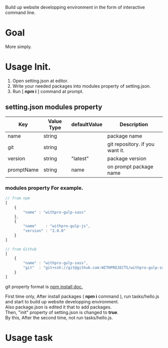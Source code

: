Build up website developping environment in the form of interactive command line.

# Goal

More simply.

# Usage Init.

1. Open setting.json at editor.
2. Write your needed packages into modules property of setting.json.
3. Run [ **npm i** ] command at prompt.

## setting.json modules property

| Key        | Value Type | defaultValue | Description                     |
|------------|------------|--------------|---------------------------------|
| name       | string     |              | package name                    |
| git        | string     |              | git repository. if you want it. |
| version    | string     | "latest"     | package version                 |
| promptName | string     | name         | on prompt package name          |

### modules property For example.

```js
// from npm
[
    {
        "name" : "withpro-gulp-sass"
    },
    {
        "name"    : "withpro-gulp-js",
        "version" : "2.0.0"
    }
]

// from Github
[
    {
        "name" : "withpro-gulp-sass",
        "git"  : "git+ssh://git@github.com:WITHPROJECTS/withpro-gulp-sass.git"
    }
]

```

git property format is [npm install doc.](https://docs.npmjs.com/cli/install)


First time only, After install packages ( **npm i** command ), run tasks/hello.js and start to build up website developping environment.  
Also package.json is edited it that to add packages.  
Then, "init" property of setting.json is changed to **true**.  
By this, After the second time, not run tasks/hello.js.

# Usage task

